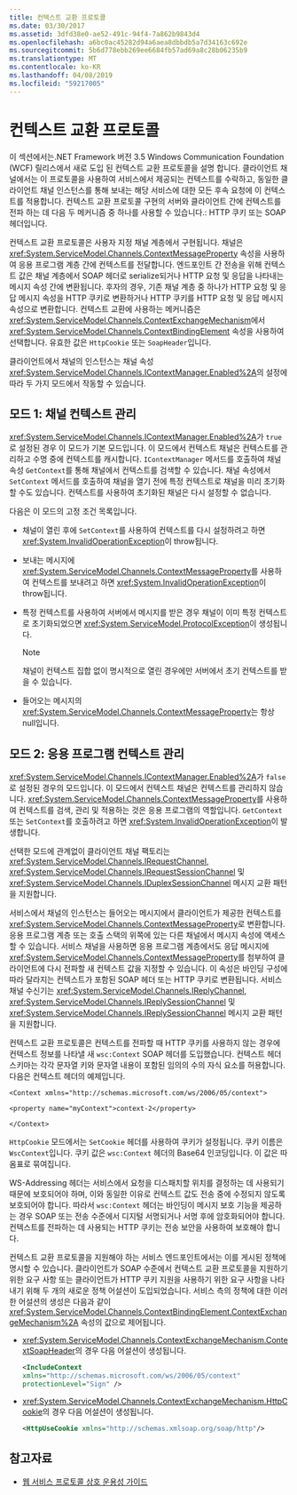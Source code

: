```yaml
---
title: 컨텍스트 교환 프로토콜
ms.date: 03/30/2017
ms.assetid: 3dfd38e0-ae52-491c-94f4-7a862b9843d4
ms.openlocfilehash: a6bc0ac45282d94a6aea8dbbdb5a7d34163c692e
ms.sourcegitcommit: 5b6d778ebb269ee6684fb57ad69a8c28b06235b9
ms.translationtype: MT
ms.contentlocale: ko-KR
ms.lasthandoff: 04/08/2019
ms.locfileid: "59217005"
---
```

# <a name="context-exchange-protocol"></a>컨텍스트 교환 프로토콜
이 섹션에서는.NET Framework 버전 3.5 Windows Communication Foundation (WCF) 릴리스에서 새로 도입 된 컨텍스트 교환 프로토콜을 설명 합니다. 클라이언트 채널에서는 이 프로토콜을 사용하여 서비스에서 제공되는 컨텍스트를 수락하고, 동일한 클라이언트 채널 인스턴스를 통해 보내는 해당 서비스에 대한 모든 후속 요청에 이 컨텍스트를 적용합니다. 컨텍스트 교환 프로토콜 구현의 서버와 클라이언트 간에 컨텍스트를 전파 하는 데 다음 두 메커니즘 중 하나를 사용할 수 있습니다.: HTTP 쿠키 또는 SOAP 헤더입니다.  
  
 컨텍스트 교환 프로토콜은 사용자 지정 채널 계층에서 구현됩니다. 채널은 <xref:System.ServiceModel.Channels.ContextMessageProperty> 속성을 사용하여 응용 프로그램 계층 간에 컨텍스트를 전달합니다. 엔드포인트 간 전송을 위해 컨텍스트 값은 채널 계층에서 SOAP 헤더로 serialize되거나 HTTP 요청 및 응답을 나타내는 메시지 속성 간에 변환됩니다. 후자의 경우, 기존 채널 계층 중 하나가 HTTP 요청 및 응답 메시지 속성을 HTTP 쿠키로 변환하거나 HTTP 쿠키를 HTTP 요청 및 응답 메시지 속성으로 변환합니다. 컨텍스트 교환에 사용하는 메커니즘은 <xref:System.ServiceModel.Channels.ContextExchangeMechanism>에서 <xref:System.ServiceModel.Channels.ContextBindingElement> 속성을 사용하여 선택합니다. 유효한 값은 `HttpCookie` 또는 `SoapHeader`입니다.  
  
 클라이언트에서 채널의 인스턴스는 채널 속성 <xref:System.ServiceModel.Channels.IContextManager.Enabled%2A>의 설정에 따라 두 가지 모드에서 작동할 수 있습니다.  
  
## <a name="mode-1-channel-context-management"></a>모드 1: 채널 컨텍스트 관리  
 <xref:System.ServiceModel.Channels.IContextManager.Enabled%2A>가 `true`로 설정된 경우 이 모드가 기본 모드입니다. 이 모드에서 컨텍스트 채널은 컨텍스트를 관리하고 수명 중에 컨텍스트를 캐시합니다. `IContextManager` 메서드를 호출하여 채널 속성 `GetContext`를 통해 채널에서 컨텍스트를 검색할 수 있습니다. 채널 속성에서 `SetContext` 메서드를 호출하여 채널을 열기 전에 특정 컨텍스트로 채널을 미리 초기화할 수도 있습니다. 컨텍스트를 사용하여 초기화된 채널은 다시 설정할 수 없습니다.  
  
 다음은 이 모드의 고정 조건 목록입니다.  
  
-   채널이 열린 후에 `SetContext`를 사용하여 컨텍스트를 다시 설정하려고 하면 <xref:System.InvalidOperationException>이 throw됩니다.  
  
-   보내는 메시지에 <xref:System.ServiceModel.Channels.ContextMessageProperty>를 사용하여 컨텍스트를 보내려고 하면 <xref:System.InvalidOperationException>이 throw됩니다.  
  
-   특정 컨텍스트를 사용하여 서버에서 메시지를 받은 경우 채널이 이미 특정 컨텍스트로 초기화되었으면 <xref:System.ServiceModel.ProtocolException>이 생성됩니다.  
  
    > [!NOTE]
    >  채널이 컨텍스트 집합 없이 명시적으로 열린 경우에만 서버에서 초기 컨텍스트를 받을 수 있습니다.  
  
-   들어오는 메시지의 <xref:System.ServiceModel.Channels.ContextMessageProperty>는 항상 null입니다.  
  
## <a name="mode-2-application-context-management"></a>모드 2: 응용 프로그램 컨텍스트 관리  
 <xref:System.ServiceModel.Channels.IContextManager.Enabled%2A>가 `false`로 설정된 경우의 모드입니다. 이 모드에서 컨텍스트 채널은 컨텍스트를 관리하지 않습니다. <xref:System.ServiceModel.Channels.ContextMessageProperty>를 사용하여 컨텍스트를 검색, 관리 및 적용하는 것은 응용 프로그램의 역할입니다. `GetContext` 또는 `SetContext`를 호출하려고 하면 <xref:System.InvalidOperationException>이 발생합니다.  
  
 선택한 모드에 관계없이 클라이언트 채널 팩토리는 <xref:System.ServiceModel.Channels.IRequestChannel>, <xref:System.ServiceModel.Channels.IRequestSessionChannel> 및 <xref:System.ServiceModel.Channels.IDuplexSessionChannel> 메시지 교환 패턴을 지원합니다.  
  
 서비스에서 채널의 인스턴스는 들어오는 메시지에서 클라이언트가 제공한 컨텍스트를 <xref:System.ServiceModel.Channels.ContextMessageProperty>로 변환합니다. 응용 프로그램 계층 또는 호출 스택의 위쪽에 있는 다른 채널에서 메시지 속성에 액세스할 수 있습니다. 서비스 채널을 사용하면 응용 프로그램 계층에서도 응답 메시지에 <xref:System.ServiceModel.Channels.ContextMessageProperty>를 첨부하여 클라이언트에 다시 전파할 새 컨텍스트 값을 지정할 수 있습니다. 이 속성은 바인딩 구성에 따라 달라지는 컨텍스트가 포함된 SOAP 헤더 또는 HTTP 쿠키로 변환됩니다. 서비스 채널 수신기는 <xref:System.ServiceModel.Channels.IReplyChannel>, <xref:System.ServiceModel.Channels.IReplySessionChannel> 및 <xref:System.ServiceModel.Channels.IReplySessionChannel> 메시지 교환 패턴을 지원합니다.  
  
 컨텍스트 교환 프로토콜은 컨텍스트를 전파할 때 HTTP 쿠키를 사용하지 않는 경우에 컨텍스트 정보를 나타낼 새 `wsc:Context` SOAP 헤더를 도입했습니다. 컨텍스트 헤더 스키마는 각각 문자열 키와 문자열 내용이 포함된 임의의 수의 자식 요소를 허용합니다. 다음은 컨텍스트 헤더의 예제입니다.  
  
 `<Context xmlns="http://schemas.microsoft.com/ws/2006/05/context">`  
  
 `<property name="myContext">context-2</property>`  
  
 `</Context>`  
  
 `HttpCookie` 모드에서는 `SetCookie` 헤더를 사용하여 쿠키가 설정됩니다. 쿠키 이름은 `WscContext`입니다. 쿠키 값은 `wsc:Context` 헤더의 Base64 인코딩입니다. 이 값은 따옴표로 묶여집니다.  
  
 WS-Addressing 헤더는 서비스에서 요청을 디스패치할 위치를 결정하는 데 사용되기 때문에 보호되어야 하며, 이와 동일한 이유로 컨텍스트 값도 전송 중에 수정되지 않도록 보호되어야 합니다. 따라서 `wsc:Context` 헤더는 바인딩이 메시지 보호 기능을 제공하는 경우 SOAP 또는 전송 수준에서 디지털 서명되거나 서명 후에 암호화되어야 합니다. 컨텍스트를 전파하는 데 사용되는 HTTP 쿠키는 전송 보안을 사용하여 보호해야 합니다.  
  
 컨텍스트 교환 프로토콜을 지원해야 하는 서비스 엔드포인트에서는 이를 게시된 정책에 명시할 수 있습니다. 클라이언트가 SOAP 수준에서 컨텍스트 교환 프로토콜을 지원하기 위한 요구 사항 또는 클라이언트가 HTTP 쿠키 지원을 사용하기 위한 요구 사항을 나타내기 위해 두 개의 새로운 정책 어설션이 도입되었습니다. 서비스 측의 정책에 대한 이러한 어설션의 생성은 다음과 같이 <xref:System.ServiceModel.Channels.ContextBindingElement.ContextExchangeMechanism%2A> 속성의 값으로 제어됩니다.  
  
-   <xref:System.ServiceModel.Channels.ContextExchangeMechanism.ContextSoapHeader>의 경우 다음 어설션이 생성됩니다.  
  
    ```xml  
    <IncludeContext   
    xmlns="http://schemas.microsoft.com/ws/2006/05/context"  
    protectionLevel="Sign" />  
    ```  
  
-   <xref:System.ServiceModel.Channels.ContextExchangeMechanism.HttpCookie>의 경우 다음 어설션이 생성됩니다.  
  
    ```xml  
    <HttpUseCookie xmlns="http://schemas.xmlsoap.org/soap/http"/>  
    ```  
  
## <a name="see-also"></a>참고자료

- [웹 서비스 프로토콜 상호 운용성 가이드](../../../../docs/framework/wcf/feature-details/web-services-protocols-interoperability-guide.md)
